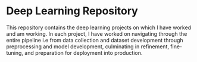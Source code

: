 # Deep Learning Repository
This repository contains the deep learning projects on which I have worked and am working. In each project, I have worked on navigating through the entire pipeline i.e from data collection and dataset development through preprocessing and model development, culminating in refinement, fine-tuning, and preparation for deployment into production.
